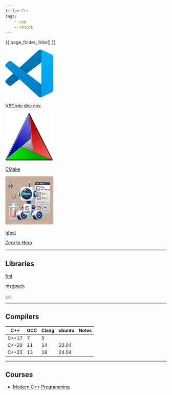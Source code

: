 ```yaml
---
title: C++
tags:
    - cpp
    - vscode
---
```


{{ page_folder_links() }}

<div class="grid-container">
    <div class="grid-item">
        <a href="dev_env">
        <img src="images/vscode.png" width="150" height="150">
        <p>VSCode dev env.</p>
        </a>
    </div>
    <div class="grid-item">
        <a href="cmake">
            <img src="images/cmake.png" width="150" height="150">
            <p>CMake</p>
        </a>
    </div>
    <div class="grid-item">
        <a href="gtest">
            <img src="images/gtest.png" width="150" height="150">
            <p>gtest</p>
        </a>
    </div>
    <div class="grid-item">
        <a href="learn_cpp">
        <p>Zero to Hero</p>
        </a>
    </div>
    
</div>

---

## Libraries


<div class="grid-container">
    <div class="grid-item">
        <a href="libraries/fmt/">
        <p>fmt</p>
        </a>
    </div>
    <div class="grid-item">
    <a href="libraries/msgpack/">
        <p>msgpack</p>
        </a>
    </div>
    <div class="grid-item">
        <a href="">
        <p>---</p>
        </a>
    </div>
    
</div>

---
## Compilers

| C++  | GCC  | Clang  | ubuntu  | Notes  |
|---|---|---|---|---|
| C++17  | 7  |  5 |   |   |
| C++20  | 11  |  14 | 22.04  |   |
| C++23  | 13  |  18 | 24.04  |   |


---

## Courses
- [Modern C++ Programming](https://federico-busato.github.io/Modern-CPP-Programming/)